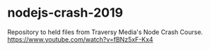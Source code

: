 # nodejs-crash-2019

Repository to held files from Traversy Media's Node Crash Course. https://www.youtube.com/watch?v=fBNz5xF-Kx4
